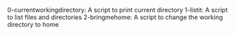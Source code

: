 0-currentworkingdirectory: A script to print current directory
1-listit: A script to list files and directories
2-bringmehome: A script to change the working directory to home 
